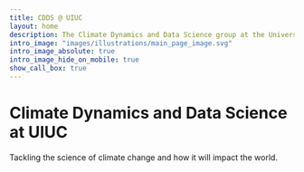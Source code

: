 ```yaml
---
title: CDDS @ UIUC
layout: home
description: The Climate Dynamics and Data Science group at the University of Illinois at Urbana Champaign.
intro_image: "images/illustrations/main_page_image.svg"
intro_image_absolute: true
intro_image_hide_on_mobile: true
show_call_box: true
---
```


# Climate Dynamics and Data Science at UIUC

Tackling the science of climate change and how it will impact the world.
